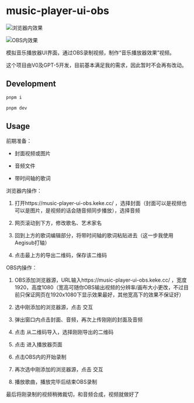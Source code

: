 # music-player-ui-obs

![浏览器内效果](https://github.com/user-attachments/assets/54eaa616-28c0-4e88-aebc-db9a551abc52)

![OBS内效果](https://github.com/user-attachments/assets/201fe077-460c-4581-af49-68fa8425e3e9)

模拟音乐播放器UI界面，通过OBS录制视频，制作“音乐播放器效果”视频。

这个项目由V0及GPT-5开发，目前基本满足我的需求，因此暂时不会再有改动。

## Development

```sh
pnpm i

pnpm dev
```

## Usage

前期准备：

- 封面视频或图片

- 音频文件

- 带时间轴的歌词

浏览器内操作：

1. 打开https://music-player-ui-obs.keke.cc/ ，选择封面（封面可以是视频也可以是图片，是视频的话会随音频同步播放），选择音频

2. 网页滚动到下方，修改歌名、艺术家名

3. 回到上方的歌词编辑部分，将带时间轴的歌词粘贴进去（这一步我使用Aegisub打轴）

4. 点击最上方的导出二维码，保存该二维码

OBS内操作：

1. OBS添加浏览器源，URL输入https://music-player-ui-obs.keke.cc/ ，宽度1920，高度1080（宽高可随你OBS输出视频的分辨率/画布大小更改，不过目前只保证网页在1920x1080下显示效果最好，其他宽高下的效果不保证好）

2. 选中刚添加的浏览器源，点击 交互

3. 弹出窗口内点击封面、音频，再次上传刚刚的封面及音频

4. 点击 从二维码导入，选择刚刚导出的二维码

5. 点击 进入播放器页面

6. 点击OBS内的开始录制

7. 再次选中刚添加的浏览器源，点击 交互

8. 播放歌曲，播放完毕后结束OBS录制

最后将刚录制的视频稍微裁切，和音频合成，视频就做好了
